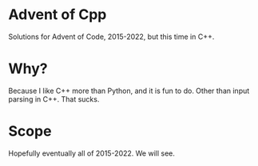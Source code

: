 # Advent of Cpp

Solutions for Advent of Code, 2015-2022, but this time in C++.

# Why?

Because I like C++ more than Python, and it is fun to do.
Other than input parsing in C++. That sucks.

# Scope

Hopefully eventually all of 2015-2022. We will see.
